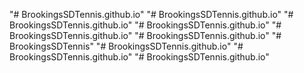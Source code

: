 "# BrookingsSDTennis.github.io" 
"# BrookingsSDTennis.github.io" 
"# BrookingsSDTennis.github.io" 
"# BrookingsSDTennis.github.io" 
"# BrookingsSDTennis.github.io" 
"# BrookingsSDTennis.github.io" 
"# BrookingsSDTennis" 
"# BrookingsSDTennis.github.io" 
"# BrookingsSDTennis.github.io" 
"# BrookingsSDTennis.github.io" 
